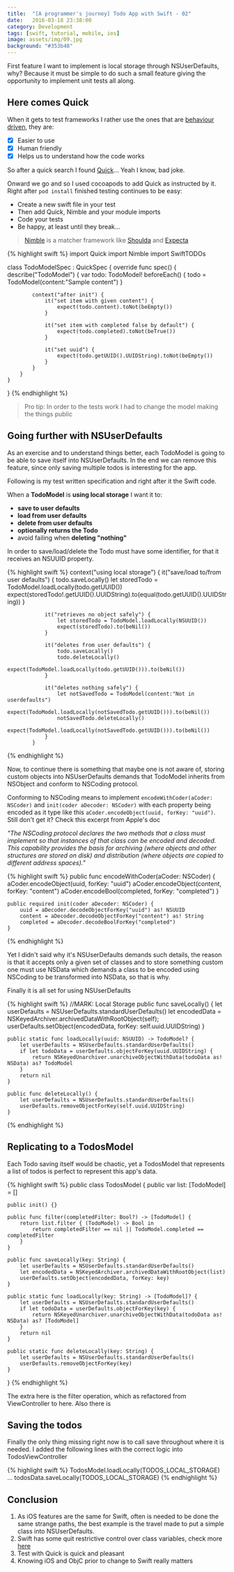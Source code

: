 ```yaml
---
title:  "[A programmer's journey] Todo App with Swift - 02"
date:   2016-03-18 23:38:00
category: Development
tags: [swift, tutorial, mobile, ios]
image: assets/img/09.jpg
background: "#353b48"
---
```


First feature I want to implement is local storage through NSUserDefaults, why? Because it must be simple to do such a small feature giving the opportunity to implement unit tests all along.

## Here comes Quick

When it gets to test frameworks I rather use the ones that are [behaviour driven](https://en.wikipedia.org/wiki/Behavior-driven_development), they are:

- [X] Easier to use
- [X] Human friendly
- [X] Helps us to understand how the code works

So after a quick search I found [Quick](https://github.com/Quick/Quick)... Yeah I know, bad joke.

Onward we go and so I used cocoapods to add Quick as instructed by it. Right after `pod install` finished testing continues to be easy:

- Create a new swift file in your test
- Then add Quick, Nimble and your module imports
- Code your tests
- Be happy, at least until they break...

> [Nimble](https://github.com/Quick/Nimble) is a matcher framework like [Shoulda](https://github.com/thoughtbot/shoulda) and [Expecta](https://github.com/specta/expecta)

{% highlight swift %}
import Quick
import Nimble
import SwiftTODOs

class TodoModelSpec : QuickSpec {
    override func spec() {
        describe("TodoModel") {
            var todo: TodoModel!
            beforeEach() {
                todo = TodoModel(content:"Sample content")
            }

            context("after init") {
                it("set item with given content") {
                    expect(todo.content).toNot(beEmpty())
                }

                it("set item with completed false by default") {
                    expect(todo.completed).toNot(beTrue())
                }

                it("set uuid") {
                    expect(todo.getUUID().UUIDString).toNot(beEmpty())
                }
            }
        }
    }
}
{% endhighlight %}

> Pro tip: In order to the tests work I had to change the model making the things public

## Going further with NSUserDefaults

As an exercise and to understand things better, each TodoModel is going to be able to save itself into NSUserDefaults. In the end we can remove this feature, since only saving multiple todos is interesting for the app.

Following is my test written specification and right after it the Swift code.

When a **TodoModel** is **using local storage** I want it to:

- **save to user defaults**
- **load from user defaults**
- **delete from user defaults**
- **optionally returns the Todo**
- avoid failing when **deleting "nothing"**

In order to save/load/delete the Todo must have some identifier, for that it receives an NSUUID property.

{% highlight swift %}
context("using local storage") {
                it("save/load to/from user defaults") {
                    todo.saveLocally()
                    let storedTodo = TodoModel.loadLocally(todo.getUUID())
                    expect(storedTodo!.getUUID().UUIDString).to(equal(todo.getUUID().UUIDString))
                }

                it("retrieves no object safely") {
                    let storedTodo = TodoModel.loadLocally(NSUUID())
                    expect(storedTodo).to(beNil())
                }

                it("deletes from user defaults") {
                    todo.saveLocally()
                    todo.deleteLocally()
                    expect(TodoModel.loadLocally(todo.getUUID())).to(beNil())
                }

                it("deletes nothing safely") {
                    let notSavedTodo = TodoModel(content:"Not in userdefaults")
                    expect(TodoModel.loadLocally(notSavedTodo.getUUID())).to(beNil())
                    notSavedTodo.deleteLocally()
                    expect(TodoModel.loadLocally(notSavedTodo.getUUID())).to(beNil())
                }
            }
{% endhighlight %}

Now, to continue there is something that maybe one is not aware of, storing custom objects into NSUserDefaults demands that TodoModel inherits from NSObject and conform to NSCoding protocol.

Conforming to NSCoding means to implement `encodeWithCoder(aCoder: NSCoder)` and `init(coder aDecoder: NSCoder)` with each property being encoded as it type like this `aCoder.encodeObject(uuid, forKey: "uuid")`. Still don't get it? Check this excerpt from Apple's doc

*"The NSCoding protocol declares the two methods that a class must implement so that instances of that class can be encoded and decoded. This capability provides the basis for archiving (where objects and other structures are stored on disk) and distribution (where objects are copied to different address spaces)."*

{% highlight swift %}
    public func encodeWithCoder(aCoder: NSCoder) {
        aCoder.encodeObject(uuid, forKey: "uuid")
        aCoder.encodeObject(content, forKey: "content")
        aCoder.encodeBool(completed, forKey: "completed")
    }

    public required init(coder aDecoder: NSCoder) {
        uuid = aDecoder.decodeObjectForKey("uuid") as! NSUUID
        content = aDecoder.decodeObjectForKey("content") as! String
        completed = aDecoder.decodeBoolForKey("completed")
    }
{% endhighlight %}

Yet I didn't said why it's NSUserDefaults demands such details, the reason is that it accepts only a given set of classes and to store something custom one must use NSData which demands a class to be encoded using NSCoding to be transformed into NSData, so that is why.

Finally it is all set for using NSUserDefaults

{% highlight swift %}
//MARK: Local Storage
    public func saveLocally() {
        let userDefaults = NSUserDefaults.standardUserDefaults()
        let encodedData = NSKeyedArchiver.archivedDataWithRootObject(self);
        userDefaults.setObject(encodedData, forKey: self.uuid.UUIDString)
    }

    public static func loadLocally(uuid: NSUUID) -> TodoModel? {
        let userDefaults = NSUserDefaults.standardUserDefaults()
        if let todoData = userDefaults.objectForKey(uuid.UUIDString) {
            return NSKeyedUnarchiver.unarchiveObjectWithData(todoData as! NSData) as? TodoModel
        }
        return nil
    }

    public func deleteLocally() {
        let userDefaults = NSUserDefaults.standardUserDefaults()
        userDefaults.removeObjectForKey(self.uuid.UUIDString)
    }
{% endhighlight %}

## Replicating to a TodosModel

Each Todo saving itself would be chaotic, yet a TodosModel that represents a list of todos is perfect to represent this app's data.

{% highlight swift %}
public class TodosModel {
    public  var list: [TodoModel] = []

    public init() {}

    public func filter(completedFilter: Bool?) -> [TodoModel] {
        return list.filter { (TodoModel) -> Bool in
            return completedFilter == nil || TodoModel.completed == completedFilter
        }
    }

    public func saveLocally(key: String) {
        let userDefaults = NSUserDefaults.standardUserDefaults()
        let encodedData = NSKeyedArchiver.archivedDataWithRootObject(list)
        userDefaults.setObject(encodedData, forKey: key)
    }

    public static func loadLocally(key: String) -> [TodoModel]? {
        let userDefaults = NSUserDefaults.standardUserDefaults()
        if let todoData = userDefaults.objectForKey(key) {
            return NSKeyedUnarchiver.unarchiveObjectWithData(todoData as! NSData) as? [TodoModel]
        }
        return nil
    }

    public static func deleteLocally(key: String) {
        let userDefaults = NSUserDefaults.standardUserDefaults()
        userDefaults.removeObjectForKey(key)
    }
}
{% endhighlight %}

The extra here is the filter operation, which as refactored from ViewController to here. Also there is

## Saving the todos

Finally the only thing missing right now is to call save throughout where it is needed. I added the following lines with the correct logic into TodosViewController

{% highlight swift %}
TodosModel.loadLocally(TODOS_LOCAL_STORAGE)
...
todosData.saveLocally(TODOS_LOCAL_STORAGE)
{% endhighlight %}

## Conclusion

1. As iOS features are the same for Swift, often is needed to be done the same strange paths, the best example is the travel made to put a simple class into NSUserDefaults.
2. Swift has some quit restrictive control over class variables, check more [here](http://blog.scottlogic.com/2014/11/20/swift-initialisation.html)
3. Test with Quick is quick and pleasant
4. Knowing iOS and ObjC prior to change to Swift really matters
